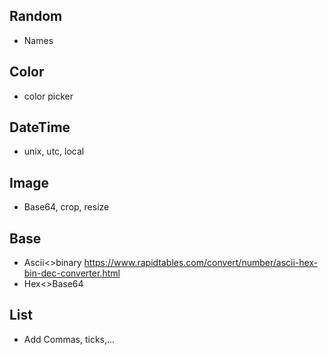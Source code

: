 ## Random
* Names

## Color
* color picker

## DateTime
* unix, utc, local

## Image
* Base64, crop, resize

## Base
* Ascii<>binary
  https://www.rapidtables.com/convert/number/ascii-hex-bin-dec-converter.html
* Hex<>Base64

## List
* Add Commas, ticks,...